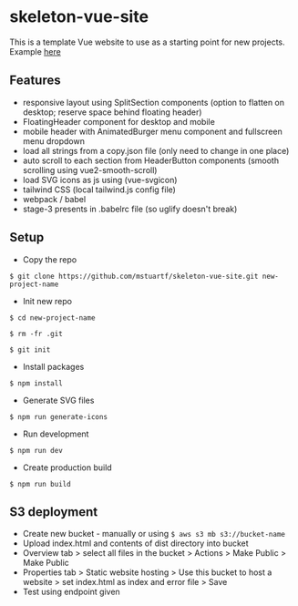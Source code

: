# skeleton-vue-site

This is a template Vue website to use as a starting point for new projects. Example [here](http://skeleton-vue-site.s3-website.eu-west-2.amazonaws.com)

## Features

* responsive layout using SplitSection components (option to flatten on desktop; reserve space behind floating header)
* FloatingHeader component for desktop and mobile
* mobile header with AnimatedBurger menu component and fullscreen menu dropdown
* load all strings from a copy.json file (only need to change in one place)
* auto scroll to each section from HeaderButton components (smooth scrolling using vue2-smooth-scroll)
* load SVG icons as js using (vue-svgicon)
* tailwind CSS (local tailwind.js config file)
* webpack / babel
* stage-3 presents in .babelrc file (so uglify doesn't break)

## Setup

* Copy the repo

`$ git clone https://github.com/mstuartf/skeleton-vue-site.git new-project-name`

* Init new repo

`$ cd new-project-name`

`$ rm -fr .git`

`$ git init`

* Install packages

`$ npm install`

* Generate SVG files

`$ npm run generate-icons`

* Run development

`$ npm run dev`

* Create production build

`$ npm run build`

## S3 deployment

* Create new bucket - manually or using `$ aws s3 mb s3://bucket-name`
* Upload index.html and contents of dist directory into bucket
* Overview tab > select all files in the bucket > Actions > Make Public > Make Public
* Properties tab > Static website hosting > Use this bucket to host a website > set index.html as index and error file > Save
* Test using endpoint given
